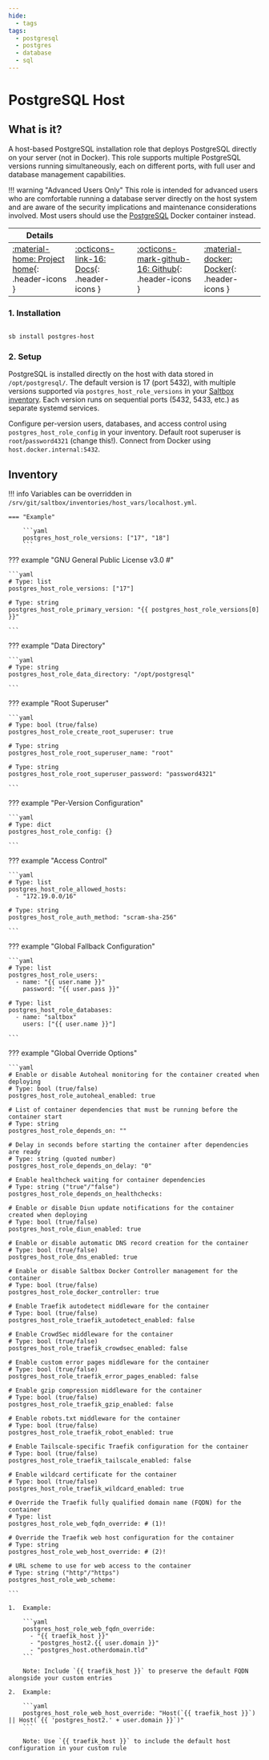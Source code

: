 ```yaml
---
hide:
  - tags
tags:
  - postgresql
  - postgres
  - database
  - sql
---
```


# PostgreSQL Host

## What is it?

A host-based PostgreSQL installation role that deploys PostgreSQL directly on your server (not in Docker). This role supports multiple PostgreSQL versions running simultaneously, each on different ports, with full user and database management capabilities.

!!! warning "Advanced Users Only"
    This role is intended for advanced users who are comfortable running a database server directly on the host system and are aware of the security implications and maintenance considerations involved. Most users should use the [PostgreSQL](postgres.md) Docker container instead.

| Details     |             |             |             |
|-------------|-------------|-------------|-------------|
| [:material-home: Project home](https://www.postgresql.org/){: .header-icons } | [:octicons-link-16: Docs](https://www.postgresql.org/docs/){: .header-icons } | [:octicons-mark-github-16: Github](https://github.com/postgres/postgres){: .header-icons } | [:material-docker: Docker](https://www.postgresql.org/){: .header-icons }|

### 1. Installation

``` shell

sb install postgres-host

```

### 2. Setup

PostgreSQL is installed directly on the host with data stored in `/opt/postgresql/`. The default version is 17 (port 5432), with multiple versions supported via `postgres_host_role_versions` in your [Saltbox inventory](../saltbox/inventory/index.md). Each version runs on sequential ports (5432, 5433, etc.) as separate systemd services.

Configure per-version users, databases, and access control using `postgres_host_role_config` in your inventory. Default root superuser is `root`/`password4321` (change this!). Connect from Docker using `host.docker.internal:5432`.

## Inventory
<!-- BEGIN SALTBOX MANAGED VARIABLES SECTION -->
<!-- This section is managed by saltbox/test.py - DO NOT EDIT MANUALLY -->
!!! info
    Variables can be overridden in `/srv/git/saltbox/inventories/host_vars/localhost.yml`.


    === "Example"

        ```yaml
        postgres_host_role_versions: ["17", "18"]
        ```

??? example "GNU General Public License v3.0                      #"

    ```yaml
    # Type: list
    postgres_host_role_versions: ["17"]

    # Type: string
    postgres_host_role_primary_version: "{{ postgres_host_role_versions[0] }}"

    ```

??? example "Data Directory"

    ```yaml
    # Type: string
    postgres_host_role_data_directory: "/opt/postgresql"

    ```

??? example "Root Superuser"

    ```yaml
    # Type: bool (true/false)
    postgres_host_role_create_root_superuser: true

    # Type: string
    postgres_host_role_root_superuser_name: "root"

    # Type: string
    postgres_host_role_root_superuser_password: "password4321"

    ```

??? example "Per-Version Configuration"

    ```yaml
    # Type: dict
    postgres_host_role_config: {}

    ```

??? example "Access Control"

    ```yaml
    # Type: list
    postgres_host_role_allowed_hosts: 
      - "172.19.0.0/16"

    # Type: string
    postgres_host_role_auth_method: "scram-sha-256"

    ```

??? example "Global Fallback Configuration"

    ```yaml
    # Type: list
    postgres_host_role_users: 
      - name: "{{ user.name }}"
        password: "{{ user.pass }}"

    # Type: list
    postgres_host_role_databases: 
      - name: "saltbox"
        users: ["{{ user.name }}"]

    ```

??? example "Global Override Options"

    ```yaml
    # Enable or disable Autoheal monitoring for the container created when deploying
    # Type: bool (true/false)
    postgres_host_role_autoheal_enabled: true

    # List of container dependencies that must be running before the container start
    # Type: string
    postgres_host_role_depends_on: ""

    # Delay in seconds before starting the container after dependencies are ready
    # Type: string (quoted number)
    postgres_host_role_depends_on_delay: "0"

    # Enable healthcheck waiting for container dependencies
    # Type: string ("true"/"false")
    postgres_host_role_depends_on_healthchecks:

    # Enable or disable Diun update notifications for the container created when deploying
    # Type: bool (true/false)
    postgres_host_role_diun_enabled: true

    # Enable or disable automatic DNS record creation for the container
    # Type: bool (true/false)
    postgres_host_role_dns_enabled: true

    # Enable or disable Saltbox Docker Controller management for the container
    # Type: bool (true/false)
    postgres_host_role_docker_controller: true

    # Enable Traefik autodetect middleware for the container
    # Type: bool (true/false)
    postgres_host_role_traefik_autodetect_enabled: false

    # Enable CrowdSec middleware for the container
    # Type: bool (true/false)
    postgres_host_role_traefik_crowdsec_enabled: false

    # Enable custom error pages middleware for the container
    # Type: bool (true/false)
    postgres_host_role_traefik_error_pages_enabled: false

    # Enable gzip compression middleware for the container
    # Type: bool (true/false)
    postgres_host_role_traefik_gzip_enabled: false

    # Enable robots.txt middleware for the container
    # Type: bool (true/false)
    postgres_host_role_traefik_robot_enabled: true

    # Enable Tailscale-specific Traefik configuration for the container
    # Type: bool (true/false)
    postgres_host_role_traefik_tailscale_enabled: false

    # Enable wildcard certificate for the container
    # Type: bool (true/false)
    postgres_host_role_traefik_wildcard_enabled: true

    # Override the Traefik fully qualified domain name (FQDN) for the container
    # Type: list
    postgres_host_role_web_fqdn_override: # (1)!

    # Override the Traefik web host configuration for the container
    # Type: string
    postgres_host_role_web_host_override: # (2)!

    # URL scheme to use for web access to the container
    # Type: string ("http"/"https")
    postgres_host_role_web_scheme:

    ```

    1.  Example:

        ```yaml
        postgres_host_role_web_fqdn_override:
          - "{{ traefik_host }}"
          - "postgres_host2.{{ user.domain }}"
          - "postgres_host.otherdomain.tld"
        ```

        Note: Include `{{ traefik_host }}` to preserve the default FQDN alongside your custom entries

    2.  Example:

        ```yaml
        postgres_host_role_web_host_override: "Host(`{{ traefik_host }}`) || Host(`{{ 'postgres_host2.' + user.domain }}`)"
        ```

        Note: Use `{{ traefik_host }}` to include the default host configuration in your custom rule

<!-- END SALTBOX MANAGED VARIABLES SECTION -->
